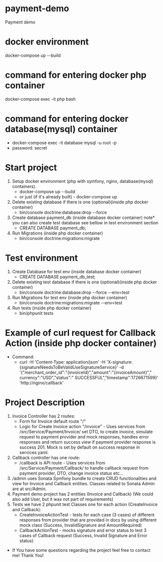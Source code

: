 # payment-demo

Payment demo

# docker environment

docker-compose up --build

# command for entering docker php container

docker-compose exec -it php bash

# command for entering docker database(mysql) container

- docker-compose exec -it database mysql -u root -p
- password: secret

# Start project

1. Setup docker environment (php with symfony, nginx, database(mysql) containers).
    - docker-compose up --build
    - or just (if it's already built) - docker-compose up
2. Delete existing database if there is one (optional)(inside php docker container)
    - bin/console doctrine:database:drop --force
3. Create database payment_db (inside database docker container)
   note* you can also create test database see bellow in test environment section
    - CREATE DATABASE payment_db;
4. Run Migrations (inside php docker container)
    - bin/console doctrine:migrations:migrate

# Test environment

1. Create Database for test env (inside database docker container)
    - CREATE DATABASE payment_db_test;
2. Delete existing test database if there is one (optional)(inside php docker container)
    - bin/console doctrine:database:drop --force --env=test
3. Run Migrations for test env (inside php docker container)
    - bin/console doctrine:migrations:migrate --env=test
4. Run tests (inside php docker container)
    - bin/phpunit tests

# Example of curl request for Callback Action (inside php docker container)

- Command:
    * curl -H 'Content-Type: application/json' -H  'X-signature:
      {signatureNeedsToBeValidUseSignatureService}' -d '{"merchant_order_id":"{invoiceId}","amount":"{invoiceAmount}","
      currency":"USD","status":"
      SUCCESSFUL","timestamp":1726671599}' 'http://nginx/callback'

# Project Description

1. Invoice Controller has 2 routes:
    - Form for Invoice default route "/"
    - Logic for Create Invoice action "/invoice" - Uses services from /src/Service/Payment/Invoice/ set DTO, to create
      invoice,
      simulate
      request to payment provider and mock responses, handles error responses and return success view if payment
      provider response is success 201. Mock is set by default on success response in services.yaml.
2. Callback controller has one route:
    - /callback is API route - Uses services from /src/Service/Payment/Callback/ to handle callback request from
      payment provider, DTO, change invoice status etc...
3. /admin uses Sonata Symfony bundle to create CRUD functionalities and view for Invoice and Callback entities.
   Classes related to Sonata Admin are at src/Admin.
4. Payment demo project has 2 entities (Invoice and Callback) (We could also add User, but it was not part of
   requirements)
5. Tests we have 2 phpunit test Classes one for each action (CreateInvoice and Callback):
    - CreateInvoiceActionTest - tests for each case (3 cases) of different responses from provider that are provided in
      docs by using different mock class (Success, InvalidSignature and AmountRequired)
    - CallbackActionTest - mocks signature and error status to test 3 cases of Callback request (Success, Invalid
      Signature and Error status)

* If You have some questions regarding the project feel free to contact me! Thank You!